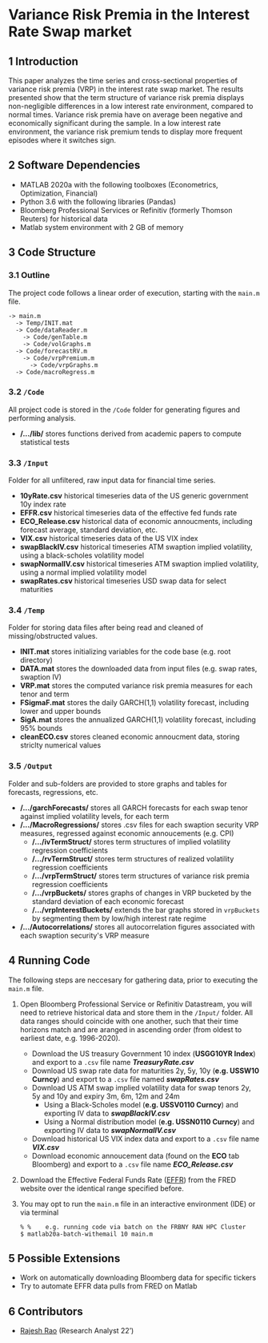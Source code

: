 # Variance Risk Premia in the Interest Rate Swap market 

## 1	Introduction
This paper analyzes the time series and cross-sectional properties of variance risk premia (VRP) in the interest rate swap market. The results presented show that the term
structure of variance risk premia displays non-negligible differences in a low interest rate environment, compared to normal times. Variance risk premia have on average been negative and economically significant during the sample. In a low interest rate environment, the variance risk premium tends to display more frequent episodes where
it switches sign.

## 2	Software Dependencies
*	MATLAB 2020a with the following toolboxes (Econometrics, Optimization, Financial)
* Python 3.6 with the following libraries (Pandas)
*	Bloomberg Professional Services or Refinitiv (formerly Thomson Reuters) for historical data
*	Matlab system environment with 2 GB of memory

## 3	Code Structure
### 3.1 	Outline
The project code follows a linear order of execution, starting with the `main.m` file. 
```
-> main.m
  -> Temp/INIT.mat
  -> Code/dataReader.m
    -> Code/genTable.m
    -> Code/volGraphs.m 	 
  -> Code/forecastRV.m
    -> Code/vrpPremium.m
      -> Code/vrpGraphs.m	
  -> Code/macroRegress.m
```

### 3.2 	`/Code`
All project code is stored in the `/Code` folder for generating figures and performing analysis.
- **/.../lib/** stores functions derived from academic papers to compute statistical tests

### 3.3 	`/Input`
Folder for all unfiltered, raw input data for financial time series. 
- **10yRate.csv** historical timeseries data of the US generic government 10y index rate
- **EFFR.csv** historical timeseries data of the effective fed funds rate
- **ECO_Release.csv** historical data of economic annoucments, including forecast average, standard deviation, etc.
- **VIX.csv** historical timeseries data of the US VIX index
- **swapBlackIV.csv** historical timeseries ATM swaption implied volatility, using a black-scholes volatility model  
- **swapNormalIV.csv** historical timeseries ATM swaption implied volatility, using a normal implied volatility model
- **swapRates.csv** historical timeseries USD swap data for select maturities 

### 3.4 	`/Temp`
Folder for storing data files after being read and cleaned of missing/obstructed values.
- **INIT.mat** stores initializing variables for the code base (e.g. root directory)
- **DATA.mat** stores the downloaded data from input files (e.g. swap rates, swaption IV)
- **VRP.mat** stores the computed variance risk premia measures for each tenor and term
- **FSigmaF.mat** stores the daily GARCH(1,1) volatility forecast, including lower and upper bounds 
- **SigA.mat** stores the annualized GARCH(1,1) volatility forecast, including 95% bounds
- **cleanECO.csv** stores cleaned economic annoucment data, storing striclty numerical values

### 3.5 	`/Output`
Folder and sub-folders are provided to store graphs and tables for forecasts, regressions, etc.  
- **/.../garchForecasts/** stores all GARCH forecasts for each swap tenor against implied volatility levels, for each term
- **/.../MacroRegressions/** stores .csv files for each swaption security VRP measures, regressed against economic annoucements (e.g. CPI) 
  - **/.../ivTermStruct/** stores term structures of implied volatility regression coefficients 
  - **/.../rvTermStruct/** stores term structures of realized volatility regression coefficients 
  - **/.../vrpTermStruct/** stores term structures of variance risk premia regression coefficients 
  - **/.../vrpBuckets/** stores graphs of changes in VRP bucketed by the standard deviation of each economic forecast
  - **/.../vrpInterestBuckets/** extends the bar graphs stored in `vrpBuckets` by segmenting them by low/high interest rate regime  
- **/.../Autocorrelations/** stores all autocorrelation figures associated with each swaption security's VRP measure

## 4	Running Code
The following steps are neccesary for gathering data, prior to executing the `main.m` file.

1.	Open Bloomberg Professional Service or Refinitiv Datastream, you will need to retrieve historical data and store them in the `/Input/` folder. All data ranges should coincide with one another, such that their time horizons match and are aranged in ascending order (from oldest to earliest date, e.g. 1996-2020). 
    - Download the US treasury Government 10 index (**USGG10YR Index**) and export to a `.csv` file name _**TreasuryRate.csv**_
    - Download US swap rate data for maturities 2y, 5y, 10y (**e.g. USSW10 Curncy**) and export to a `.csv` file named _**swapRates.csv**_   
    - Download US ATM swap implied volatility data for swap tenors 2y, 5y and 10y and expiry 3m, 6m, 12m and 24m 
        - Using a Black-Scholes model (**e.g. USSV0110 Curncy**) and exporting IV data to _**swapBlackIV.csv**_
        - Using a Normal distribution model (**e.g. USSN0110 Curncy**) and exporting IV data to _**swapNormalIV.csv**_
    - Download historical US VIX index data and export to a `.csv` file name _**VIX.csv**_
    - Download economic annoucement data (found on the **ECO** tab Bloomberg) and export to a `.csv` file name _**ECO_Release.csv**_

2.  Download the Effective Federal Funds Rate ([EFFR](https://fred.stlouisfed.org/series/EFFR)) from the FRED website over the identical range specified before. 

3.	You may opt to run the `main.m` file in an interactive environment (IDE) or via terminal 
    ```
    % %    e.g. running code via batch on the FRBNY RAN HPC Cluster
    $ matlab20a-batch-withemail 10 main.m 
    ```
    
## 5	Possible Extensions
* Work on automatically downloading Bloomberg data for specific tickers 
* Try to automate EFFR data pulls from FRED on Matlab

## 6	Contributors
* [Rajesh Rao](https://github.com/Raj9898) (Research Analyst 22’)

